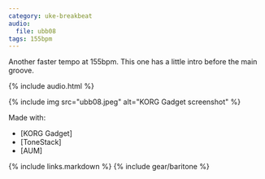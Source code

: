 ```yaml
---
category: uke-breakbeat
audio:
  file: ubb08
tags: 155bpm
---
```

Another faster tempo at 155bpm. This one has a little intro before the main groove.

{% include audio.html %}

{% include img src="ubb08.jpeg" alt="KORG Gadget screenshot" %}

Made with:

* [KORG Gadget]
* [ToneStack]
* [AUM]

{% include links.markdown %}
{% include gear/baritone %}